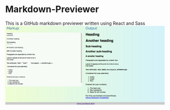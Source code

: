 # Markdown-Previewer
This is a GitHub markdown previewer written using React and Sass
![preview](capture.PNG)
